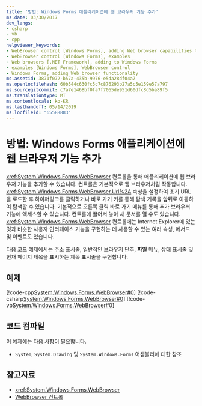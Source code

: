 ```yaml
---
title: '방법: Windows Forms 애플리케이션에 웹 브라우저 기능 추가'
ms.date: 03/30/2017
dev_langs:
- csharp
- vb
- cpp
helpviewer_keywords:
- WebBrowser control [Windows Forms], adding Web browser capabilities to your application
- WebBrowser control [Windows Forms], examples
- Web browsers [.NET Framework], adding to Windows Forms
- examples [Windows Forms], WebBrowser control
- Windows Forms, adding Web browser functionality
ms.assetid: 3871f072-b57a-435b-9976-e5da28df04a7
ms.openlocfilehash: 60b544c630fc5c7c876293b27a5c5e159e57a797
ms.sourcegitcommit: c7a7e1468bf0fa7f7065de951d60dfc8d5ba89f5
ms.translationtype: MT
ms.contentlocale: ko-KR
ms.lasthandoff: 05/14/2019
ms.locfileid: "65588883"
---
```

# <a name="how-to-add-web-browser-capabilities-to-a-windows-forms-application"></a>방법: Windows Forms 애플리케이션에 웹 브라우저 기능 추가
<xref:System.Windows.Forms.WebBrowser> 컨트롤을 통해 애플리케이션에 웹 브라우저 기능을 추가할 수 있습니다. 컨트롤은 기본적으로 웹 브라우저처럼 작동합니다. <xref:System.Windows.Forms.WebBrowser.Url%2A> 속성을 설정하여 초기 URL을 로드한 후 하이퍼링크를 클릭하거나 바로 가기 키를 통해 탐색 기록을 앞뒤로 이동하여 탐색할 수 있습니다. 기본적으로 오른쪽 클릭 바로 가기 메뉴를 통해 추가 브라우저 기능에 액세스할 수 있습니다. 컨트롤에 끌어서 놓아 새 문서를 열 수도 있습니다. <xref:System.Windows.Forms.WebBrowser> 컨트롤에는 Internet Explorer에 있는 것과 비슷한 사용자 인터페이스 기능을 구현하는 데 사용할 수 있는 여러 속성, 메서드 및 이벤트도 있습니다.  
  
 다음 코드 예제에서는 주소 표시줄, 일반적인 브라우저 단추, **파일** 메뉴, 상태 표시줄 및 현재 페이지 제목을 표시하는 제목 표시줄을 구현합니다.  
  
## <a name="example"></a>예제  
 [!code-cpp[System.Windows.Forms.WebBrowser#0](~/samples/snippets/cpp/VS_Snippets_Winforms/System.Windows.Forms.WebBrowser/CPP/form1.cpp#0)]
 [!code-csharp[System.Windows.Forms.WebBrowser#0](~/samples/snippets/csharp/VS_Snippets_Winforms/System.Windows.Forms.WebBrowser/CS/form1.cs#0)]
 [!code-vb[System.Windows.Forms.WebBrowser#0](~/samples/snippets/visualbasic/VS_Snippets_Winforms/System.Windows.Forms.WebBrowser/VB/form1.vb#0)]  
  
## <a name="compiling-the-code"></a>코드 컴파일  
 이 예제에는 다음 사항이 필요합니다.  
  
- `System`, `System.Drawing` 및 `System.Windows.Forms` 어셈블리에 대한 참조  
  
## <a name="see-also"></a>참고자료

- <xref:System.Windows.Forms.WebBrowser>
- [WebBrowser 컨트롤](webbrowser-control-windows-forms.md)
